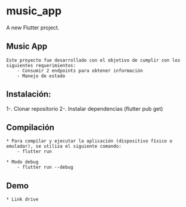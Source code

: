 # music_app

A new Flutter project.

## Music App
    Este proyecto fue desarrollado con el objetivo de cumplir con los siguientes requerimientos:
        - Consumir 2 endpoints para obtener información
        - Manejo de estado

## Instalación:
1-. Clonar repositorio 
2-. Instalar dependencias (flutter pub get)

## Compilación
    * Para compilar y ejecutar la aplicación (dispositivo físico o emulador), se utiliza el siguiente comando:
        - flutter run

    * Modo debug
        - flutter run --debug


## Demo
    * Link drive 